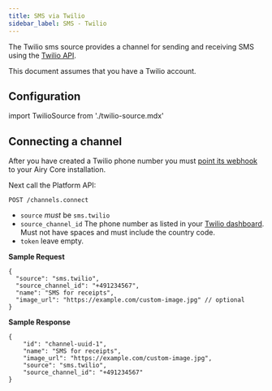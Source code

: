 ```yaml
---
title: SMS via Twilio
sidebar_label: SMS - Twilio
---
```


The Twilio sms source provides a channel for sending and receiving SMS using the [Twilio API](https://www.twilio.com/).

This document assumes that you have a Twilio account.

## Configuration
 
import TwilioSource from './twilio-source.mdx'

<TwilioSource />

## Connecting a channel

After you have created a Twilio phone number you must [point its webhook](https://www.twilio.com/docs/sms/tutorials/how-to-receive-and-reply-java#configure-your-webhook-url) to your
Airy Core installation.

Next call the Platform API:

```
POST /channels.connect
```

- `source` *must* be `sms.twilio`
- `source_channel_id`   The phone number as listed in your [Twilio dashboard](https://www.twilio.com/console/phone-numbers/). 
                        Must not have spaces and must include the country code. 
- `token` leave empty.

**Sample Request**

```json5
{
  "source": "sms.twilio",
  "source_channel_id": "+491234567",
  "name": "SMS for receipts",
  "image_url": "https://example.com/custom-image.jpg" // optional
}
```

**Sample Response**

```json5
{
    "id": "channel-uuid-1",
    "name": "SMS for receipts",
    "image_url": "https://example.com/custom-image.jpg",
    "source": "sms.twilio",
    "source_channel_id": "+491234567"
}
```
